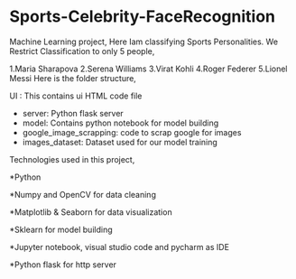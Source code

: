# Sports-Celebrity-FaceRecognition
Machine Learning project, Here Iam classifying  Sports Personalities. We Restrict Classification to only 5 people,

1.Maria Sharapova
2.Serena Williams
3.Virat Kohli
4.Roger Federer
5.Lionel Messi
Here is the folder structure,

UI : This contains ui HTML code file 
* server: Python flask server
* model: Contains python notebook for model building
* google_image_scrapping: code to scrap google for images
* images_dataset: Dataset used for our model training

Technologies used in this project,

  *Python

  *Numpy and OpenCV for data cleaning

 *Matplotlib & Seaborn for data visualization

 *Sklearn for model building

 *Jupyter notebook, visual studio code and pycharm as IDE

 *Python flask for http server
